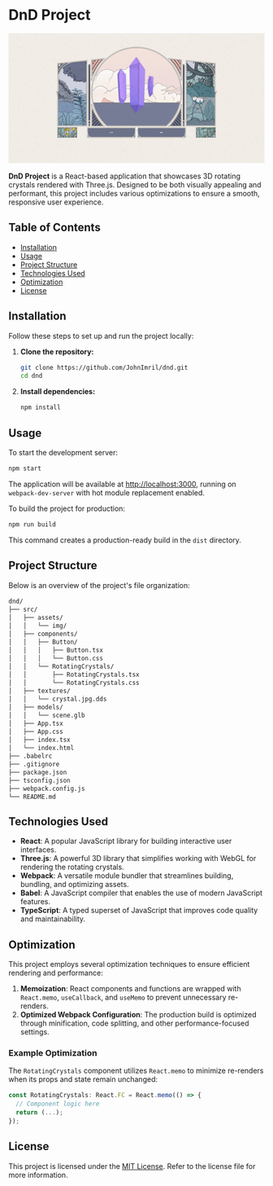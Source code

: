 
# DnD Project

![App Screenshot](./assets/screenshot.png)

**DnD Project** is a React-based application that showcases 3D rotating crystals rendered with Three.js. Designed to be both visually appealing and performant, this project includes various optimizations to ensure a smooth, responsive user experience.

## Table of Contents

- [Installation](#installation)
- [Usage](#usage)
- [Project Structure](#project-structure)
- [Technologies Used](#technologies-used)
- [Optimization](#optimization)
- [License](#license)

## Installation

Follow these steps to set up and run the project locally:

1. **Clone the repository:**

   ```sh
   git clone https://github.com/JohnImril/dnd.git
   cd dnd
   ```

2. **Install dependencies:**

   ```sh
   npm install
   ```

## Usage

To start the development server:

```sh
npm start
```

The application will be available at [http://localhost:3000](http://localhost:3000), running on `webpack-dev-server` with hot module replacement enabled.

To build the project for production:

```sh
npm run build
```

This command creates a production-ready build in the `dist` directory.

## Project Structure

Below is an overview of the project's file organization:

```
dnd/
├── src/
│   ├── assets/
│   │   └── img/
│   ├── components/
│   │   ├── Button/
│   │   │   ├── Button.tsx
│   │   │   └── Button.css
│   │   └── RotatingCrystals/
│   │       ├── RotatingCrystals.tsx
│   │       └── RotatingCrystals.css
│   ├── textures/
│   │   └── crystal.jpg.dds
│   ├── models/
│   │   └── scene.glb
│   ├── App.tsx
│   ├── App.css
│   ├── index.tsx
│   └── index.html
├── .babelrc
├── .gitignore
├── package.json
├── tsconfig.json
├── webpack.config.js
└── README.md
```

## Technologies Used

- **React**: A popular JavaScript library for building interactive user interfaces.
- **Three.js**: A powerful 3D library that simplifies working with WebGL for rendering the rotating crystals.
- **Webpack**: A versatile module bundler that streamlines building, bundling, and optimizing assets.
- **Babel**: A JavaScript compiler that enables the use of modern JavaScript features.
- **TypeScript**: A typed superset of JavaScript that improves code quality and maintainability.

## Optimization

This project employs several optimization techniques to ensure efficient rendering and performance:

1. **Memoization**: React components and functions are wrapped with `React.memo`, `useCallback`, and `useMemo` to prevent unnecessary re-renders.
2. **Optimized Webpack Configuration**: The production build is optimized through minification, code splitting, and other performance-focused settings.

### Example Optimization

The `RotatingCrystals` component utilizes `React.memo` to minimize re-renders when its props and state remain unchanged:

```typescript
const RotatingCrystals: React.FC = React.memo(() => {
  // Component logic here
  return (...);
});
```

## License

This project is licensed under the [MIT License](LICENSE). Refer to the license file for more information.
